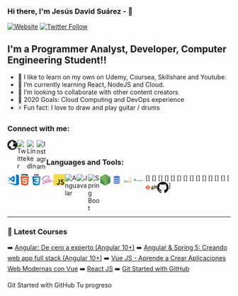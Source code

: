 ### Hi there, I'm Jesús David Suárez - 👋

[![Website](https://img.shields.io/website?label=linkedin.com&style=for-the-badge&url=https%3A%2F%2Fcodestackr.com)](https://www.linkedin.com/in/jes%C3%BAs-d-su%C3%A1rez-linares-47976b156/)
[![Twitter Follow](https://img.shields.io/twitter/follow/JesusDavid94?color=1DA1F2&logo=twitter&style=for-the-badge)](https://twitter.com/JesusDavid94)

## I'm a Programmer Analyst, Developer, Computer Engineering Student!!

- 🔭 I like to learn on my own on Udemy, Coursea, Skillshare and Youtube.
- 🌱 I’m currently learning React, NodeJS and Cloud.
- 👯 I’m looking to collaborate with other content creators
- 🥅 2020 Goals: Cloud Computing and DevOps experience
- ⚡ Fun fact: I love to draw and play guitar / drums


### Connect with me:

[<img align="left" alt="gmail" width="22px" src="https://raw.githubusercontent.com/iconic/open-iconic/master/svg/globe.svg" />][gmail]
[<img align="left" alt="Twitter" width="22px" src="https://cdn.jsdelivr.net/npm/simple-icons@v3/icons/twitter.svg" />][twitter]
[<img align="left" alt="LinkedIn" width="22px" src="https://cdn.jsdelivr.net/npm/simple-icons@v3/icons/linkedin.svg" />][linkedin]
[<img align="left" alt="Instagram" width="22px" src="https://cdn.jsdelivr.net/npm/simple-icons@v3/icons/instagram.svg" />][instagram]

<br />

### Languages and Tools:

[<img align="left" alt="Visual Studio Code" width="26px" src="https://raw.githubusercontent.com/github/explore/80688e429a7d4ef2fca1e82350fe8e3517d3494d/topics/visual-studio-code/visual-studio-code.png" />]
[<img align="left" alt="HTML5" width="26px" src="https://raw.githubusercontent.com/github/explore/80688e429a7d4ef2fca1e82350fe8e3517d3494d/topics/html/html.png" />]
[<img align="left" alt="CSS3" width="26px" src="https://raw.githubusercontent.com/github/explore/80688e429a7d4ef2fca1e82350fe8e3517d3494d/topics/css/css.png" />]
[<img align="left" alt="Sass" width="26px" src="https://raw.githubusercontent.com/github/explore/80688e429a7d4ef2fca1e82350fe8e3517d3494d/topics/sass/sass.png" />]
[<img align="left" alt="JavaScript" width="26px" src="https://raw.githubusercontent.com/github/explore/80688e429a7d4ef2fca1e82350fe8e3517d3494d/topics/javascript/javascript.png" />]
[<img align="left" alt="Angular" width="26px" src="https://sdtimes.com/wp-content/uploads/2018/04/angular.png" />]
[<img align="left" alt="Java" width="26px" src="https://blog.openalfa.com/iconos/logos/java.png" />]
[<img align="left" alt="Spring Boot" width="26px" src="https://www.armadilloamarillo.com/wp-content/uploads/spring-boot-ok.png" />]
[<img align="left" alt="Node.js" width="26px" src="https://raw.githubusercontent.com/github/explore/80688e429a7d4ef2fca1e82350fe8e3517d3494d/topics/nodejs/nodejs.png" />]
[<img align="left" alt="SQL" width="26px" src="https://raw.githubusercontent.com/github/explore/80688e429a7d4ef2fca1e82350fe8e3517d3494d/topics/sql/sql.png" />]
[<img align="left" alt="MySQL" width="26px" src="https://raw.githubusercontent.com/github/explore/80688e429a7d4ef2fca1e82350fe8e3517d3494d/topics/mysql/mysql.png" />]
[<img align="left" alt="MongoDB" width="26px" src="https://raw.githubusercontent.com/github/explore/80688e429a7d4ef2fca1e82350fe8e3517d3494d/topics/mongodb/mongodb.png" />]
[<img align="left" alt="Git" width="26px" src="https://raw.githubusercontent.com/github/explore/80688e429a7d4ef2fca1e82350fe8e3517d3494d/topics/git/git.png" />]
[<img align="left" alt="GitHub" width="26px" src="https://raw.githubusercontent.com/github/explore/78df643247d429f6cc873026c0622819ad797942/topics/github/github.png" />]


<br />
<br />

---

### 📕 Latest Courses

<!-- BLOG-POST-LIST:START -->
➡️ [Angular: De cero a experto (Angular 10+)](https://www.udemy.com/certificate/UC-24a20835-7b14-4009-bb09-e3c7563cd18e/)
➡️ [Angular & Spring 5: Creando web app full stack (Angular 10+)](https://www.udemy.com/certificate/UC-2e3e4002-65a9-4133-a177-bb8f463eee2f/)
➡️ [Vue JS - Aprende a Crear Aplicaciones Web Modernas con Vue](https://www.udemy.com/certificate/UC-4d5315d0-d5bc-495c-9d43-2b1421735eb6/)
➡️ [React JS](https://www.udemy.com/course/draft/1418884/learn/lecture/8429836#overview)
➡️ [Git Started with GitHub](https://www.udemy.com/course/git-started-with-github/learn/lecture/2918876#overview)
<!-- BLOG-POST-LIST:END -->

[website]: https://www.linkedin.com/in/jes%C3%BAs-d-su%C3%A1rez-linares-47976b156/
[gmail]: suarez947.js@gmail.com
[twitter]: https://twitter.com/JesusDavid94
[instagram]: https://www.instagram.com/jesussuarez7/?hl=es-la
[linkedin]: https://www.linkedin.com/in/jes%C3%BAs-d-su%C3%A1rez-linares-47976b156/




Git Started with GitHub
Tu progreso




